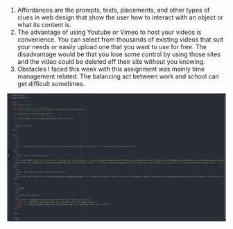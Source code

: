 1. Affordances are the prompts, texts, placements, and other types of clues in web design that show the user how to interact with an object or what its content is.
2. The advantage of using Youtube or Vimeo to host your videos is convenience. You can select from thousands of existing videos that suit your needs or easily upload one that you want to use for free. The disadvantage would be that you lose some control by using those sites and the video could be deleted off their site without you knowing.
3. Obstacles I faced this week with this assignment was mainly time management related. The balancing act between work and school can get difficult sometimes.

![Screenshot](./images/screenshot.png)
